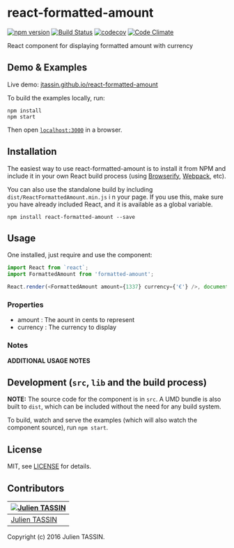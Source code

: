 # react-formatted-amount
[![npm version](https://badge.fury.io/js/react-formatted-amount.svg)](https://badge.fury.io/js/react-formatted-amount) 
[![Build Status](https://travis-ci.org/jtassin/react-formatted-amount.svg?branch=master)](https://travis-ci.org/jtassin/react-formatted-amount)
[![codecov](https://codecov.io/gh/jtassin/react-formatted-amount/branch/master/graph/badge.svg)](https://codecov.io/gh/jtassin/react-formatted-amount)
[![Code Climate](https://codeclimate.com/github/jtassin/react-formatted-amount/badges/gpa.svg)](https://codeclimate.com/github/jtassin/react-formatted-amount)

React component for displaying formatted amount with currency


## Demo & Examples

Live demo: [jtassin.github.io/react-formatted-amount](http://jtassin.github.io/react-formatted-amount/)

To build the examples locally, run:

```
npm install
npm start
```

Then open [`localhost:3000`](http://localhost:3000) in a browser.


## Installation

The easiest way to use react-formatted-amount is to install it from NPM and include it in your own React build process (using [Browserify](http://browserify.org), [Webpack](http://webpack.github.io/), etc).

You can also use the standalone build by including `dist/ReactFormattedAmount.min.js` i n your page. If you use this, make sure you have already included React, and it is available as a global variable.

```
npm install react-formatted-amount --save
```


## Usage

One installed, just require and use the component:
```javascript
import React from `react`;
import FormattedAmount from 'formatted-amount';

React.render(<FormattedAmount amount={1337} currency={'€'} />, document.querySelector('#main'));
```


### Properties

* amount : The aount in cents to represent
* currency : The currency to display

### Notes

__ADDITIONAL USAGE NOTES__


## Development (`src`, `lib` and the build process)

**NOTE:** The source code for the component is in `src`. A UMD bundle is also built to `dist`, which can be included without the need for any build system.

To build, watch and serve the examples (which will also watch the component source), run `npm start`. 

## License

MIT, see [LICENSE](/LICENSE) for details.

## Contributors

[![Julien TASSIN](https://avatars0.githubusercontent.com/u/1771191?v=3&s=144)](https://github.com/roylee0704/) |
---|
[Julien TASSIN](https://github.com/jtassin) |

Copyright (c) 2016 Julien TASSIN.

